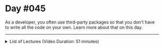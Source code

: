 # Day #045
As a developer, you often use third-party packages so that you don't have to write all the code on your own. Learn more about that on this day.

---

<details>
    <summary>List of Lectures (Video Duration: 51 minutes)</summary>
    <ul>
        <li>Module Introduction</li>
        <li>What & Why?</li>
        <li>Third-Party Code vs Custom Code ("Your Own Code")</li>
        <li>First Example: Adding Bootstrap For Some Default Styling</li>
        <li>Adding & Using the Bootstrap CSS Package</li>
        <li>Adding a JavaScript Package</li>
        <li>Adding an Image Carousel / Gallery with a Third-Party Package</li>
        <li>Combining Third-Party Packages With Custom Code</li>
        <li>More Bootstrap Examples</li>
        <li>Exercise Solution & First Summary</li>
        <li>Another Example: Preparing a Parallax Page</li>
    </ul>
</details>